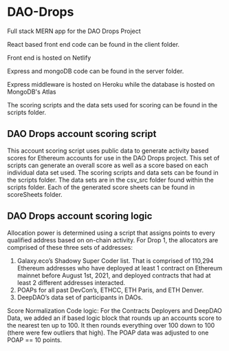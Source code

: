 # DAO-Drops

Full stack MERN app for the DAO Drops Project

React based front end code can be found in the client folder.

Front end is hosted on Netlify

Express and mongoDB code can be found in the server folder.

Express middleware is hosted on Heroku while the database is hosted on
MongoDB's Atlas

The scoring scripts and the data sets used for scoring can be found in the
scripts folder.

## DAO Drops account scoring script

This account scoring script uses public data to generate activity based scores
for Ethereum accounts for use in the DAO Drops project. This set of scripts can
generate an overall score as well as a score based on each individual data set
used. The scoring scripts and data sets can be found in the scripts folder.
The data sets are in the csv_src folder found within the scripts
folder.
Each of the generated score sheets can be found in scoreSheets folder.

## DAO Drops account scoring logic

Allocation power is determined using a script that assigns points to every
qualified address based on on-chain activity. For Drop 1, the allocators are
comprised of these three sets of addresses:

1. Galaxy.eco’s Shadowy Super Coder list. That is comprised of 110,294 Ethereum
   addresses who have deployed at least 1 contract on Ethereum mainnet before
   August 1st, 2021, and deployed contracts that had at least 2 different
   addresses interacted.
2. POAPs for all past DevCon’s, ETHCC, ETH Paris, and ETH Denver.
3. DeepDAO’s data set of participants in DAOs.

Score Normalization Code logic: For the Contracts Deployers and DeepDAO Data,
we added an if based logic block that rounds up an accounts score to the
nearest ten up to 100. It then rounds everything over 100 down to 100 (there
were few outliers that high). The POAP data was adjusted to one POAP == 10
points.
